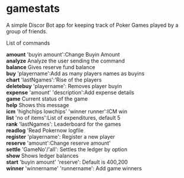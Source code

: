 # gamestats

A simple Discor Bot app for keeping track of Poker Games played by a group of friends.

List of commands

  **amount**    'buyin amount':Change Buyin Amount<br>
  **analyze**   Analyze the user sending the command<br>
  **balance**   Gives reserve fund balance<br>
  **buy**       'playername':Add as many players names as buyins<br>
  **chart**     'lastNgames':'Rise of the players<br>
  **deletebuy** 'playername': Removes player buyin<br>
  **expense**   'amount' 'description':Add expense details<br>
  **game**      Current status of the game<br>
  **help**     Shows this message<br>
  **icm**       'highchips lowchips' 'winner runner':ICM win<br>
  **list**      'no of items':List of expenditures, default 5<br>
  **rank**      'lastNgames':  Leaderboard for the games<br>
  **readlog**   'Read Pokernow logfile<br>
  **register**  'playername': Register a new player<br>
  **reserve**   'amount':Change reserve amount'<br>
  **settle**    'GameNo'/'all': Settles the ledger by option<br>
  **show**      Shows ledger balances<br>
  **start**     'buyin amount' 'reserve': Default is 400,200<br>
  **winner**    'winnername' 'runnername': Add game winners<br>
